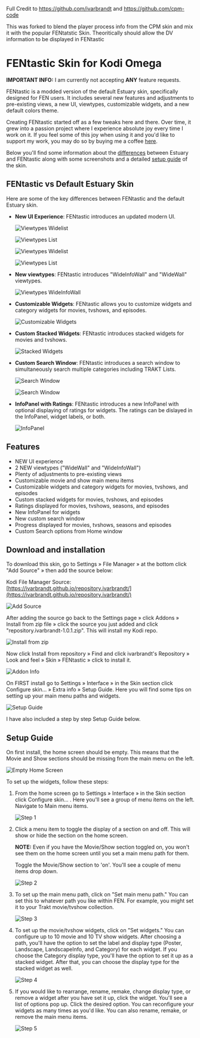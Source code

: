 Full Credit to https://github.com/ivarbrandt and https://github.com/cpm-code

This was forked to blend the player process info from the CPM skin and mix it with the popular FENtatstic Skin. Theoritically should allow the DV information to be displayed in FENtastic

# FENtastic Skin for Kodi Omega

**IMPORTANT INFO:** I am currently not accepting **ANY** feature requests.

FENtastic is a modded version of the default Estuary skin, specifically designed for FEN users. It includes several new features and adjustments to pre-existing views, a new UI, viewtypes, customizable widgets, and a new default colors theme.

Creating FENtastic started off as a few tweaks here and there. Over time, it grew into a passion project where I experience absolute joy every time I work on it. If you feel some of this joy when using it and you'd like to support my work, you may do so by buying me a coffee [here](https://ko-fi.com/ivarbrandt). 

Below you'll find some information about the [differences](#fentastic-vs-default-estuary-skin) between Estuary and FENtastic along with some screenshots and a detailed [setup guide](#setup-guide) of the skin.

## FENtastic vs Default Estuary Skin

Here are some of the key differences between FENtastic and the default Estuary skin.

* **New UI Experience**: FENtastic introduces an updated modern UI.

  ![Viewtypes Widelist](resources/images/viewtypes1.jpg)

  ![Viewtypes List](resources/images/viewtypes2.jpg)

  ![Viewtypes Widelist](resources/images/viewtypes3.jpg)

  ![Viewtypes List](resources/images/viewtypes4.jpg)

* **New viewtypes**: FENtastic introduces "WideInfoWall" and "WideWall" viewtypes.

  ![Viewtypes WideInfoWall](resources/images/viewtypes.jpg)

* **Customizable Widgets**: FENtastic allows you to customize widgets and category widgets for movies, tvshows, and episodes.

  ![Customizable Widgets](resources/images/customizable_widgets.jpg)

* **Custom Stacked Widgets**: FENtastic introduces stacked widgets for movies and tvshows.

  ![Stacked Widgets](resources/images/stacked_widgets.jpg)

* **Custom Search Window**: FENtastic introduces a search window to simultaneously search multiple categories including TRAKT Lists.

  ![Search Window](resources/images/search_window.jpg)

  ![Search Window](resources/images/search_window1.jpg)

* **InfoPanel with Ratings**: FENtastic introduces a new InfoPanel with optional displaying of ratings for widgets. The ratings can be dislayed in the InfoPanel, widget labels, or both.

  ![InfoPanel](resources/images/infopanel.jpg)

## Features
* NEW UI experience
* 2 NEW viewtypes ("WideWall" and "WideInfoWall")
* Plenty of adjustments to pre-existing views
* Customizable movie and show main menu items
* Customizable widgets and category widgets for movies, tvshows, and episodes
* Custom stacked widgets for movies, tvshows, and episodes
* Ratings displayed for movies, tvshows, seasons, and episodes
* New InfoPanel for widgets
* New custom search window
* Progress displayed for movies, tvshows, seasons and episodes
* Custom Search options from Home window


## Download and installation

To download this skin, go to Settings » File Manager » at the bottom click "Add Source" » then add the source below:

Kodi File Manager Source: [https://ivarbrandt.github.io/repository.ivarbrandt/](https://ivarbrandt.github.io/repository.ivarbrandt/)

![Add Source](resources/images/add_source.jpg)

After adding the source go back to the Settings page » click Addons » Install from zip file » click the source you just added and click "repository.ivarbrandt-1.0.1.zip". This will install my Kodi repo.

![Install from zip](resources/images/install_from_zip.jpg)

Now click Install from repository » Find and click ivarbrandt's Repository » Look and feel » Skin » FENtastic » click to install it.

![Addon Info](resources/images/addon_info.jpg)

On FIRST install go to Settings » Interface » in the Skin section click Configure skin... » Extra info » Setup Guide. Here you will find some tips on setting up your main menu paths and widgets.

   ![Setup Guide](resources/images/setup_guide.jpg)

I have also included a step by step Setup Guide below.

## Setup Guide

On first install, the home screen should be empty. This means that the Movie and Show sections should be missing from the main menu on the left.

![Empty Home Screen](resources/images/empty_home_screen.jpg)

To set up the widgets, follow these steps:

1. From the home screen go to Settings » Interface » in the Skin section click Configure skin... . Here you'll see a group of menu items on the left. Navigate to Main menu items.

   ![Step 1](resources/images/step_1.jpg)

2. Click a menu item to toggle the display of a section on and off. This will show or hide the section on the home screen.

   **NOTE:** Even if you have the Movie/Show section toggled on, you won't see them on the home screen until you set a main menu path for them.

   Toggle the Movie/Show section to 'on'. You'll see a couple of menu items drop down.

   ![Step 2](resources/images/step_2.jpg)

3. To set up the main menu path, click on "Set main menu path." You can set this to whatever path you like within FEN. For example, you might set it to your Trakt movie/tvshow collection.

   ![Step 3](resources/images/step_3.jpg)

4. To set up the movie/tvshow widgets, click on "Set widgets." You can configure up to 10 movie and 10 TV show widgets. After choosing a path, you'll have the option to set the label and display type (Poster, Landscape, LandscapeInfo, and Category) for each widget. If you choose the Category display type, you'll have the option to set it up as a stacked widget. After that, you can choose the display type for the stacked widget as well.

   ![Step 4](resources/images/step_4.jpg)

5. If you would like to rearrange, rename, remake, change display type, or remove a widget after you have set it up, click the widget. You'll see a list of options pop up. Click the desired option. You can reconfigure your widgets as many times as you'd like. You can also rename, remake, or remove the main menu items.

   ![Step 5](resources/images/step_5.jpg)

<!-- ## Rules for Reporting Issues -->

<!-- If you encounter any issues while using FENtastic, please follow these guidelines before opening an Issue:

- Read the **CHANGELOG**. As new updates get released features are added, changed, modified or removed. *Before opening an Issue* related to this make sure you read the changelog (located at the bottom of Skin settings in Extra info) as it will contain information for all the changes made to each update. It is also a good way to stay current with what is new with the skin.
- **Pre-made builds** of any kind are *not supported*. If you installed someone else's build, you need to go to them to troubleshoot issues. These builds often contain a plethora of addons so any number of things could go wrong. Keep in mind this skin was designed exclusively for use with **FEN**.
- Trakt related Issues are *not supported*. These are not skin related. You'll need to contact the developer of the addon that you are experiencing these types of problems/errors with.
- Error related Issues **MUST** include a log file. Your Issue will be closed immediately if you fail to include a log file.
- Make sure to check all open Issues to see if your problem is being addressed already.
- **DO NOT** hijack an open Issue with unrelated problems. Open a new Issue.
- Do your best to **monitor** the Issue you have opened. If I need additional information and it is not supplied within 7 days, I will close the Issue. -->
